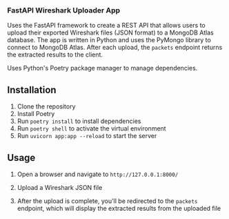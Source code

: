 ### FastAPI Wireshark Uploader App

Uses the FastAPI framework to create a REST API that allows users to upload their exported Wireshark files (JSON format) to a MongoDB Atlas database. The app is written in Python and uses the PyMongo library to connect to MongoDB Atlas. After each upload, the `packets` endpoint returns the extracted results to the client.

Uses Python's Poetry package manager to manage dependencies.

## Installation

1. Clone the repository
2. Install Poetry
3. Run `poetry install` to install dependencies
4. Run `poetry shell` to activate the virtual environment
5. Run `uvicorn app:app --reload` to start the server

## Usage

1. Open a browser and navigate to `http://127.0.0.1:8000/`

2. Upload a Wireshark JSON file

3. After the upload is complete, you'll be redirected to the `packets` endpoint, which will display the extracted results from the uploaded file
